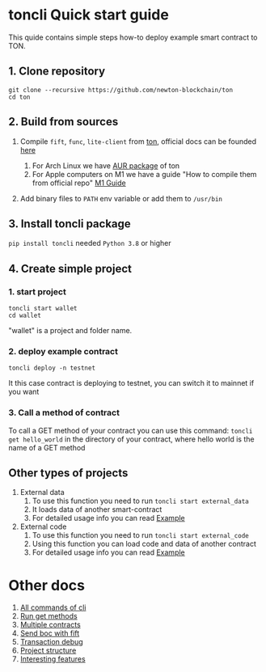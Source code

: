 # toncli Quick start guide

This quide contains simple steps how-to deploy example smart contract to TON.

## 1. Clone repository

```
git clone --recursive https://github.com/newton-blockchain/ton
cd ton
```

## 2. Build from sources

1. Compile `fift`, `func`, `lite-client` from [ton](https://github.com/newton-blockchain/ton), official docs can be
   founded [here](https://ton.org/docs/#/howto/getting-started)
    1. For Arch Linux we have [AUR package](https://aur.archlinux.org/packages/ton-git/) of ton
    2. For Apple computers on M1 we have a guide "How to compile them from official
       repo" [M1 Guide](./docs/apple_m1_compile_fix.md)

2. Add binary files to `PATH` env variable or add them to `/usr/bin`

## 3. Install toncli package

`pip install toncli` needed `Python 3.8` or higher

## 4. Create simple project

### 1. start project

```
toncli start wallet
cd wallet
```

"wallet" is a project and folder name.

### 2. deploy example contract

```
toncli deploy -n testnet
```

It this case contract is deploying to testnet, you can switch it to mainnet if you want

### 3. Call a method of contract

To call a GET method of your contract you can use this command:
`toncli get hello_world` in the directory of your contract, where hello world is the name of a GET method

## Other types of projects

1. External data
    1. To use this function you need to run `toncli start external_data`
    2. It loads data of another smart-contract
    3. For detailed usage info you can read [Example](/src/toncli/projects/external_data/README.md)
2. External code
    1. To use this function you need to run `toncli start external_code`
    2. Using this function you can load code and data of another contract
    3. For detailed usage info you can read [Example](/src/toncli/projects/external_code/README.md)

# Other docs

1. [All commands of cli](/docs/advanced/commands.md)
2. [Run get methods](/docs/advanced/get_methods.md)
3. [Multiple contracts](/docs/advanced/multiple_contracts.md)
4. [Send boc with fift](/docs/advanced/send_boc_with_fift.md)
5. [Transaction debug](/docs/advanced/transaction_debug.md)
6. [Project structure](/docs/advanced/project_structure.md)
7. [Interesting features](/docs/advanced/intresting_features.md)